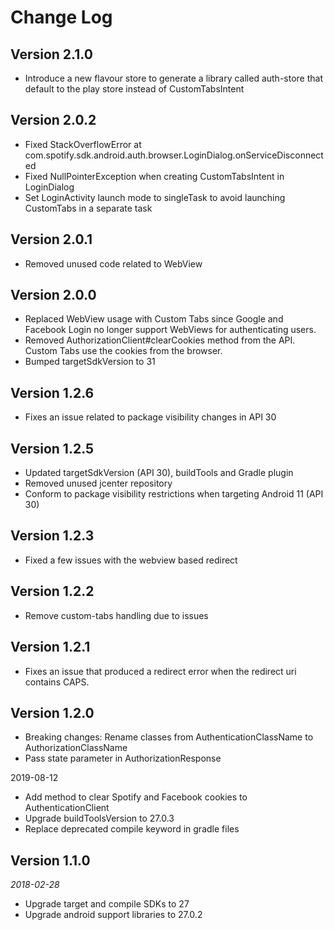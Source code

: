Change Log
==========
## Version 2.1.0
* Introduce a new flavour store to generate a library called auth-store that default to the play store instead of CustomTabsIntent

## Version 2.0.2
* Fixed StackOverflowError at com.spotify.sdk.android.auth.browser.LoginDialog.onServiceDisconnected
* Fixed NullPointerException when creating CustomTabsIntent in LoginDialog
* Set LoginActivity launch mode to singleTask to avoid launching CustomTabs in a separate task

## Version 2.0.1
* Removed unused code related to WebView

## Version 2.0.0
* Replaced WebView usage with Custom Tabs since Google and Facebook Login no longer support WebViews for authenticating users.
* Removed AuthorizationClient#clearCookies method from the API. Custom Tabs use the cookies from the browser.
* Bumped targetSdkVersion to 31

## Version 1.2.6
* Fixes an issue related to package visibility changes in API 30

## Version 1.2.5
* Updated targetSdkVersion (API 30), buildTools and Gradle plugin
* Removed unused jcenter repository
* Conform to package visibility restrictions when targeting Android 11 (API 30)

## Version 1.2.3
* Fixed a few issues with the webview based redirect

## Version 1.2.2
* Remove custom-tabs handling due to issues

## Version 1.2.1
* Fixes an issue that produced a redirect error when the redirect uri contains CAPS.

## Version 1.2.0

* Breaking changes: Rename classes from AuthenticationClassName to AuthorizationClassName
* Pass state parameter in AuthorizationResponse

2019-08-12

* Add  method to clear Spotify and Facebook cookies to AuthenticationClient
* Upgrade buildToolsVersion to 27.0.3
* Replace deprecated compile keyword in gradle files

## Version 1.1.0

_2018-02-28_

* Upgrade target and compile SDKs to 27
* Upgrade android support libraries to 27.0.2
